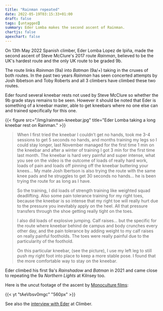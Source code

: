 ```yaml
---
title: "Rainman repeated"
date: 2022-05-19T03:15:33+01:00
draft: false
tags: [untagged]
summary: Eder Lomba makes the second ascent of Rainman.
chartjs: false
apexchart: false
---
```


On 13th May 2022 Spanish climber, Eder Lomba Lopez de Ipiña, made the second ascent of Steve McClure's 2017 route *Rainman*, believed to be the UK's hardest route and the only UK route to be graded 9b.

The route links *Rainman* (9a) into *Batman* (9a/+) taking in the cruxes of both routes. In the past two years *Rainman* has seen concerted attempts by Josh Ibbetson and Toby Roberts and all 3 climbers have climbed these two routes.

Eder found several kneebar rests not used by Steve McClure so whether the 9b grade stays remains to be seen. However it should be noted that Eder is something of a kneebar master, able to get kneebars where no one else can and trained specifically for this one.

{{< figure src="/img/rainman-kneebar.jpg" title="Eder Lomba taking a long kneebar rest on Rainman." >}}


>  When I first tried the kneebar I couldn’t get no hands, took me 3-4 sessions to get 5 seconds no hands, and months training my legs so I could stay longer, last November managed for the first time 1 min on the kneebar and after a winter of training I got 3 min for the first time last month. The kneebar is hard very painful and super intense, what you see on the video is the outcome of loads of really hard work, loads of pain and loads off pinning off the kneebar buttering your knees… My mate Josh Ibertson is also trying the route with the same knee pads and he struggles to get 30 seconds no hands… he is been trying the route for as long as I have.
> 
> So the training, I did loads of strength training like weighted squad deadlifting. Also some pain tolerance training for my right toes, because the kneebar is so intense that my right toe will really hurt due to the pressure you inevitably apply on the heel. All that pressure transfers through the shoe getting really tight on the toes.
> 
> I also did loads of explosive jumping. Calf raises… but the specific for the route where kneebar behind de campus and body crunches every other day, and the pain tolerance by adding weight to my calf raises on really painful footholds. The toes were really painful due to the particularity of the foothold.
> 
> On this particular kneebar, (see the picture), I use my left leg to still push my right foot into place to keep a more stable pose. I found that the more comfortable way to stay on the kneebar.
 
 Eder climbed his first 9a's *Rainshadow* and *Batman* in 2021 and came close to repeating the 9a *Northern Lights* at Kilnsey too.

Here is the uncut footage of the ascent by [Monoculture films](https://www.youtube.com/channel/UCqUDPYnSsSE0kV1OOz4c2_Q):

{{< yt "tAeVbsv0mgc" "560px" >}}

See also the [interview with Eder](https://www.climber.co.uk/news/eder-lomba-talks-about-his-climbing-and-rainman-ascent/) at Climber.